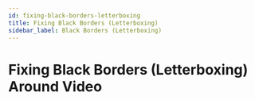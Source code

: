 ```yaml
---
id: fixing-black-borders-letterboxing
title: Fixing Black Borders (Letterboxing)
sidebar_label: Black Borders (Letterboxing)
---
```


# Fixing Black Borders (Letterboxing) Around Video

